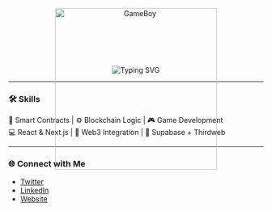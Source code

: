 <!-- Centered GameBoy Pixel Art -->
<p align="center">
  <img src="https://raw.githubusercontent.com/YOUR_GITHUB_USERNAME/YOUR_REPO_NAME/main/assets/gameboy.png" width="320" alt="GameBoy" />
</p>

<!-- Typing text overlay styled like it's on the GameBoy screen -->
<p align="center" style="margin-top: -220px; position: relative; z-index: 1;">
  <img src="https://readme-typing-svg.demolab.com?font=VT323&size=22&pause=1000&color=1DB954&center=true&vCenter=true&width=260&height=60&lines=Hi+I'm+Praharsh;Smart+Contracts+%7C+Blockchain+%7C+Games;Tip+Me+in+Crypto+%F0%9F%92%B8" alt="Typing SVG" />
</p>

---

### 🛠 Skills

🧠 Smart Contracts | ⚙️ Blockchain Logic | 🎮 Game Development  
💻 React & Next.js | 🔐 Web3 Integration | 🧾 Supabase + Thirdweb

---

### 🌐 Connect with Me

- [Twitter](https://twitter.com/yourhandle)
- [LinkedIn](https://linkedin.com/in/yourhandle)
- [Website](https://yourwebsite.com)
